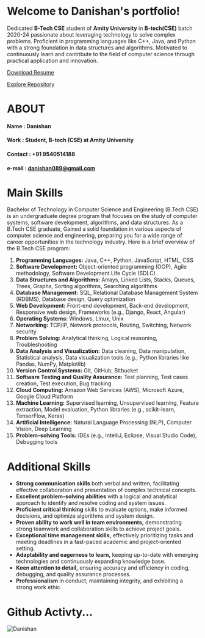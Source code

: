 # Welcome to Danishan's portfolio!

Dedicated **B-Tech CSE** student of  **Amity University** in **B-tech(CSE)** batch 2020-24 passionate about leveraging technology to solve complex problems. Proficient in programming languages like C++, Java, and Python with a strong foundation in data structures and algorithms. Motivated to continuously learn and contribute to the field of computer science through practical application and innovation.
 
 [Download Resume](https://github.com/Danishan1/Important/tree/main/Resume)
 
  [Explore Repository](https://github.com/Danishan1?tab=repositories)

 
 #
 # ABOUT
 
 #### Name : Danishan
 #### Work : Student, B-tech (CSE) at Amity University
 #### Contact : +91 9540514188
 #### e-mail : danishan089@gmail.com
 #### 
 
 
 
 # Main Skills
 
Bachelor of Technology in Computer Science and Engineering (B.Tech CSE) is an undergraduate degree program that focuses on the study of computer systems, software development, algorithms, and data structures. As a B.Tech CSE graduate, Gained a solid foundation in various aspects of computer science and engineering, preparing you for a wide range of career opportunities in the technology industry. Here is a brief overview of the B.Tech CSE program:


1. **Programming Languages:** Java, C++, Python, JavaScript, HTML, CSS
2. **Software Development:** Object-oriented programming (OOP), Agile methodology, Software Development Life Cycle (SDLC)
3. **Data Structures and Algorithms:** Arrays, Linked Lists, Stacks, Queues, Trees, Graphs, Sorting algorithms, Searching algorithms
4. **Database Management:** SQL, Relational Database Management System (RDBMS), Database design, Query optimization
5. **Web Development:** Front-end development, Back-end development, Responsive web design, Frameworks (e.g., Django, React, Angular)
6. **Operating Systems:** Windows, Linux, Unix
7. **Networking:** TCP/IP, Network protocols, Routing, Switching, Network security
8. **Problem Solving:** Analytical thinking, Logical reasoning, Troubleshooting
9. **Data Analysis and Visualization:** Data cleaning, Data manipulation, Statistical analysis, Data visualization tools (e.g., Python libraries like Pandas, NumPy, Matplotlib)
10. **Version Control Systems:** Git, GitHub, Bitbucket
11. **Software Testing and Quality Assurance:** Test planning, Test cases creation, Test execution, Bug tracking
12. **Cloud Computing:** Amazon Web Services (AWS), Microsoft Azure, Google Cloud Platform
13. **Machine Learning:** Supervised learning, Unsupervised learning, Feature extraction, Model evaluation, Python libraries (e.g., scikit-learn, TensorFlow, Keras)
14. **Artificial Intelligence:** Natural Language Processing (NLP), Computer Vision, Deep Learning
15. **Problem-solving Tools:** IDEs (e.g., IntelliJ, Eclipse, Visual Studio Code), Debugging tools


 # Additional Skills

- **Strong communication skills** both verbal and written, facilitating effective collaboration and presentation of complex technical concepts.
- **Excellent problem-solving abilities** with a logical and analytical approach to identify and resolve coding and system issues.
- **Proficient critical thinking** skills to evaluate options, make informed decisions, and optimize algorithms and system design.
- **Proven ability to work well in team environments,** demonstrating strong teamwork and collaboration skills to achieve project goals.
- **Exceptional time management skills,** effectively prioritizing tasks and meeting deadlines in a fast-paced academic and project-oriented setting.
- **Adaptability and eagerness to learn,** keeping up-to-date with emerging technologies and continuously expanding knowledge base.
- **Keen attention to detail,** ensuring accuracy and efficiency in coding, debugging, and quality assurance processes.
- **Professionalism** in conduct, maintaining integrity, and exhibiting a strong work ethic.

 
 

# Github Activty... 


![Danishan](https://github-readme-stats.vercel.app/api?username=Danishan1&&show_icons=true&&title&title_color=17202A&icon_color=A2D9CE&text_color=daf7dc&bg_color=16A085)
